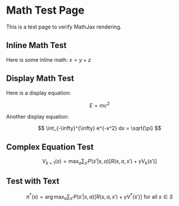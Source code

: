 # Math Test Page

This is a test page to verify MathJax rendering.

## Inline Math Test

Here is some inline math: $x = y + z$

## Display Math Test

Here is a display equation:

$$
E = mc^2
$$

Another display equation:

$$
\int_{-\infty}^{\infty} e^{-x^2} dx = \sqrt{\pi}
$$

## Complex Equation Test

$$
V_{k+1}(s) = \max_a \sum_{s'} P(s'|s,a)[R(s,a,s') + \gamma V_k(s')]
$$

## Test with Text

$$
\pi^*(s) = \arg\max_a \sum_{s'} P(s'|s,a)[R(s,a,s') + \gamma V^*(s')] \text{ for all } s \in S
$$
